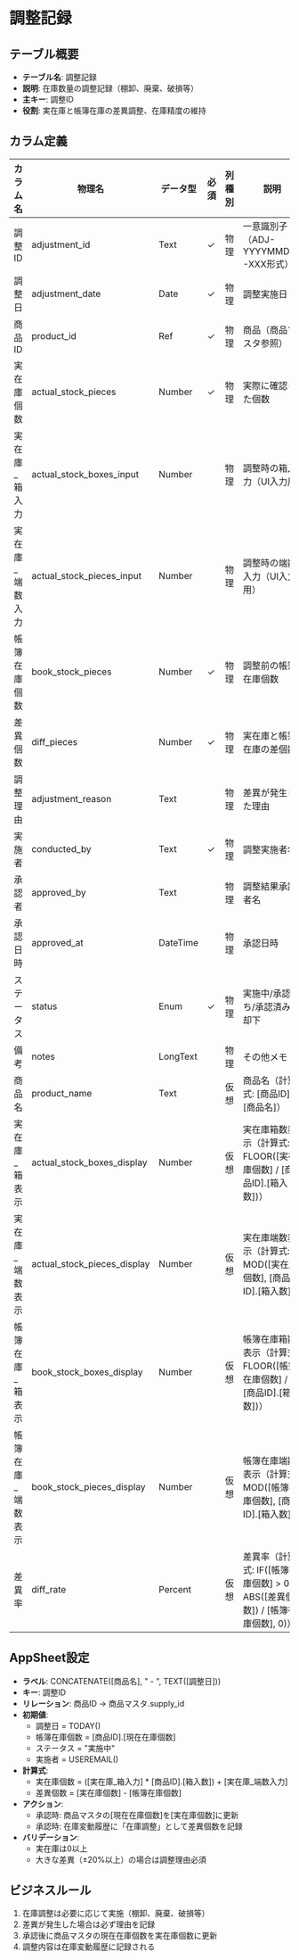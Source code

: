 # 調整記録

## テーブル概要
- **テーブル名**: 調整記録
- **説明**: 在庫数量の調整記録（棚卸、廃棄、破損等）
- **主キー**: 調整ID
- **役割**: 実在庫と帳簿在庫の差異調整、在庫精度の維持

## カラム定義

| カラム名 | 物理名 | データ型 | 必須 | 列種別 | 説明 |
|---------|--------|----------|------|--------|------|
| 調整ID | adjustment_id | Text | ✓ | 物理 | 一意識別子（ADJ-YYYYMMDD-XXX形式） |
| 調整日 | adjustment_date | Date | ✓ | 物理 | 調整実施日 |
| 商品ID | product_id | Ref | ✓ | 物理 | 商品（商品マスタ参照） |
| 実在庫個数 | actual_stock_pieces | Number | ✓ | 物理 | 実際に確認した個数 |
| 実在庫_箱入力 | actual_stock_boxes_input | Number | | 物理 | 調整時の箱入力（UI入力用） |
| 実在庫_端数入力 | actual_stock_pieces_input | Number | | 物理 | 調整時の端数入力（UI入力用） |
| 帳簿在庫個数 | book_stock_pieces | Number | ✓ | 物理 | 調整前の帳簿在庫個数 |
| 差異個数 | diff_pieces | Number | ✓ | 物理 | 実在庫と帳簿在庫の差個数 |
| 調整理由 | adjustment_reason | Text | | 物理 | 差異が発生した理由 |
| 実施者 | conducted_by | Text | ✓ | 物理 | 調整実施者名 |
| 承認者 | approved_by | Text | | 物理 | 調整結果承認者名 |
| 承認日時 | approved_at | DateTime | | 物理 | 承認日時 |
| ステータス | status | Enum | ✓ | 物理 | 実施中/承認待ち/承認済み/却下 |
| 備考 | notes | LongText | | 物理 | その他メモ |
| 商品名 | product_name | Text | | 仮想 | 商品名（計算式: [商品ID].[商品名]） |
| 実在庫_箱表示 | actual_stock_boxes_display | Number | | 仮想 | 実在庫箱数表示（計算式: FLOOR([実在庫個数] / [商品ID].[箱入数])） |
| 実在庫_端数表示 | actual_stock_pieces_display | Number | | 仮想 | 実在庫端数表示（計算式: MOD([実在庫個数], [商品ID].[箱入数])） |
| 帳簿在庫_箱表示 | book_stock_boxes_display | Number | | 仮想 | 帳簿在庫箱数表示（計算式: FLOOR([帳簿在庫個数] / [商品ID].[箱入数])） |
| 帳簿在庫_端数表示 | book_stock_pieces_display | Number | | 仮想 | 帳簿在庫端数表示（計算式: MOD([帳簿在庫個数], [商品ID].[箱入数])） |
| 差異率 | diff_rate | Percent | | 仮想 | 差異率（計算式: IF([帳簿在庫個数] > 0, ABS([差異個数]) / [帳簿在庫個数], 0)） |

## AppSheet設定
- **ラベル**: CONCATENATE([商品名], " - ", TEXT([調整日]))
- **キー**: 調整ID
- **リレーション**: 商品ID → 商品マスタ.supply_id
- **初期値**:
  - 調整日 = TODAY()
  - 帳簿在庫個数 = [商品ID].[現在在庫個数]
  - ステータス = "実施中"
  - 実施者 = USEREMAIL()
- **計算式**:
  - 実在庫個数 = ([実在庫_箱入力] * [商品ID].[箱入数]) + [実在庫_端数入力]
  - 差異個数 = [実在庫個数] - [帳簿在庫個数]
- **アクション**:
  - 承認時: 商品マスタの[現在在庫個数]を[実在庫個数]に更新
  - 承認時: 在庫変動履歴に「在庫調整」として差異個数を記録
- **バリデーション**:
  - 実在庫は0以上
  - 大きな差異（±20%以上）の場合は調整理由必須

## ビジネスルール
1. 在庫調整は必要に応じて実施（棚卸、廃棄、破損等）
2. 差異が発生した場合は必ず理由を記録
3. 承認後に商品マスタの現在在庫個数を実在庫個数に更新
4. 調整内容は在庫変動履歴に記録される
